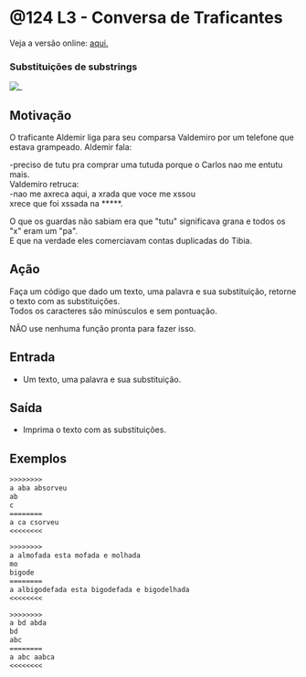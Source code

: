 # @124 L3 - Conversa de Traficantes

Veja a versão online: [aqui.](https://github.com/qxcodefup/arcade/blob/master/base/124/Readme.md)
### Substituições de substrings

![_](https://raw.githubusercontent.com/qxcodefup/arcade/master/base/124/cover.jpg)

## Motivação

O traficante Aldemir liga para seu comparsa Valdemiro por um telefone que estava grampeado. Aldemir fala:

  -preciso de tutu pra comprar uma tutuda porque o Carlos nao me entutu mais.  
Valdemiro retruca:  
  -nao me axreca aqui, a xrada que voce me xssou  
   xrece que foi xssada na \*\*\*\*\*.

O que os guardas não sabiam era que "tutu" significava grana e  todos os "x" eram um "pa".  
E que na verdade eles comerciavam contas duplicadas do Tibia.

## Ação

Faça um código que dado um texto, uma palavra e sua substituição, retorne o texto com as substituições.  
Todos os caracteres são minúsculos e sem pontuação.

NÃO use nenhuma função pronta para fazer isso.

## Entrada

* Um texto, uma palavra e sua substituição.  

## Saída

* Imprima o texto com as substituições.  

## Exemplos

```txt
>>>>>>>>
a aba absorveu
ab
c
========
a ca csorveu
<<<<<<<<

>>>>>>>>
a almofada esta mofada e molhada
mo
bigode
========
a albigodefada esta bigodefada e bigodelhada
<<<<<<<<

>>>>>>>>
a bd abda
bd
abc
========
a abc aabca
<<<<<<<<
```

#
